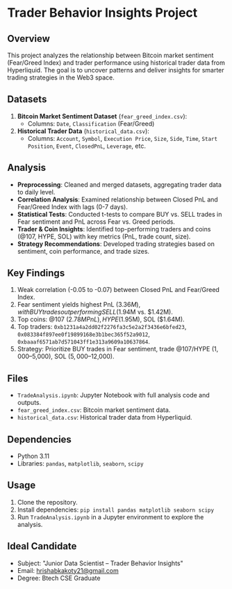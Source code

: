 # Trader Behavior Insights Project

## Overview
This project analyzes the relationship between Bitcoin market sentiment (Fear/Greed Index) and trader performance using historical trader data from Hyperliquid. The goal is to uncover patterns and deliver insights for smarter trading strategies in the Web3 space.

## Datasets
1. **Bitcoin Market Sentiment Dataset** (`fear_greed_index.csv`):
   - Columns: `Date`, `Classification` (Fear/Greed)
2. **Historical Trader Data** (`historical_data.csv`):
   - Columns: `Account`, `Symbol`, `Execution Price`, `Size`, `Side`, `Time`, `Start Position`, `Event`, `ClosedPnL`, `Leverage`, etc.

## Analysis
- **Preprocessing**: Cleaned and merged datasets, aggregating trader data to daily level.
- **Correlation Analysis**: Examined relationship between Closed PnL and Fear/Greed Index with lags (0-7 days).
- **Statistical Tests**: Conducted t-tests to compare BUY vs. SELL trades in Fear sentiment and PnL across Fear vs. Greed periods.
- **Trader & Coin Insights**: Identified top-performing traders and coins (@107, HYPE, SOL) with key metrics (PnL, trade count, size).
- **Strategy Recommendations**: Developed trading strategies based on sentiment, coin performance, and trade sizes.

## Key Findings
1. Weak correlation (-0.05 to -0.07) between Closed PnL and Fear/Greed Index.
2. Fear sentiment yields highest PnL ($3.36M), with BUY trades outperforming SELL ($1.94M vs. $1.42M).
3. Top coins: @107 ($2.78M PnL), HYPE ($1.95M), SOL ($1.64M).
4. Top traders: `0xb1231a4a2dd02f2276fa3c5e2a2f3436e6bfed23`, `0x083384f897ee0f19899168e3b1bec365f52a9012`, `0xbaaaf6571ab7d571043ff1e313a9609a10637864`.
5. Strategy: Prioritize BUY trades in Fear sentiment, trade @107/HYPE ($1,000–$5,000), SOL ($5,000–$12,000).

## Files
- `TradeAnalysis.ipynb`: Jupyter Notebook with full analysis code and outputs.
- `fear_greed_index.csv`: Bitcoin market sentiment data.
- `historical_data.csv`: Historical trader data from Hyperliquid.

## Dependencies
- Python 3.11
- Libraries: `pandas`, `matplotlib`, `seaborn`, `scipy`

## Usage
1. Clone the repository.
2. Install dependencies: `pip install pandas matplotlib seaborn scipy`
3. Run `TradeAnalysis.ipynb` in a Jupyter environment to explore the analysis.

## Ideal Candidate
- Subject: "Junior Data Scientist – Trader Behavior Insights"
- Email: hrishabkakoty21@gmail.com
- Degree: Btech CSE Graduate
